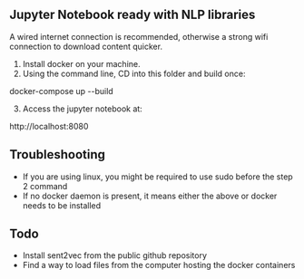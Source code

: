 ## Jupyter Notebook ready with NLP libraries

A wired internet connection is recommended, otherwise a strong wifi connection to download content quicker.

1. Install docker on your machine.
2. Using the command line, CD into this folder and build once:

docker-compose up --build

3. Access the jupyter notebook at:

http://localhost:8080

## Troubleshooting

- If you are using linux, you might be required to use sudo before the step 2 command
- If no docker daemon is present, it means either the above or docker needs to be installed

## Todo

- Install sent2vec from the public github repository
- Find a way to load files from the computer hosting the docker containers